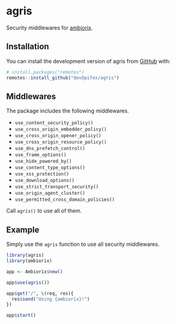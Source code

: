 <!-- badges: start -->
<!-- badges: end -->

# agris

Security middlewares for [ambiorix](https://ambiorix.dev).

## Installation

You can install the development version of agris from
[GitHub](https://github.com/devOpifex/agris) with:

``` r
# install.packages("remotes")
remotes::install_github("devOpifex/agris")
```

## Middlewares

The package includes the following middlewares.

- `use_content_security_policy()`
- `use_cross_origin_embedder_policy()`
- `use_cross_origin_opener_policy()`
- `use_cross_origin_resource_policy()`
- `use_dns_prefetch_control()`
- `use_frame_options()`
- `use_hide_powered_by()`
- `use_content_type_options()`
- `use_xss_protection()`
- `use_download_options()`
- `use_strict_transport_security()`
- `use_origin_agent_cluster()`
- `use_permitted_cross_domain_policies()`

Call `agris()` to use all of them.

## Example

Simply use the `agris` function to use all security middlewares.

``` r
library(agris)
library(ambiorix)

app <- Ambiorix$new()

app$use(agris())

app$get("/", \(req, res){
  res$send("Using {ambiorix}!")
})

app$start()
```
